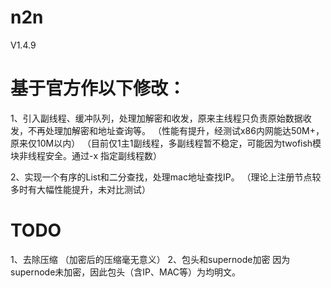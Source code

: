 # n2n


V1.4.9
# 基于官方作以下修改：
1、引入副线程、缓冲队列，处理加解密和收发，原来主线程只负责原始数据收发，不再处理加解密和地址查询等。
（性能有提升，经测试x86内网能达50M+，原来仅10M以内）
（目前仅1主1副线程，多副线程暂不稳定，可能因为twofish模块非线程安全。通过-x 指定副线程数）

2、实现一个有序的List和二分查找，处理mac地址查找IP。
   （理论上注册节点较多时有大幅性能提升，未对比测试）
   
# TODO
1、去除压缩
   （加密后的压缩毫无意义）
2、包头和supernode加密
   因为supernode未加密，因此包头（含IP、MAC等）为均明文。
